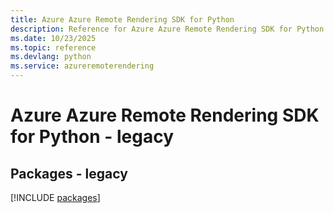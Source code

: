 ```yaml
---
title: Azure Azure Remote Rendering SDK for Python
description: Reference for Azure Azure Remote Rendering SDK for Python
ms.date: 10/23/2025
ms.topic: reference
ms.devlang: python
ms.service: azureremoterendering
---
```

# Azure Azure Remote Rendering SDK for Python - legacy
## Packages - legacy
[!INCLUDE [packages](azure-remote-rendering-index.md)]